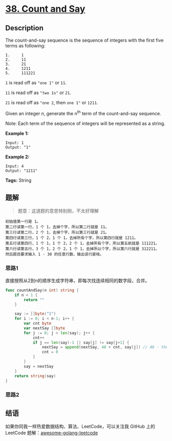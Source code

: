 # [38. Count and Say][title]

## Description

The count-and-say sequence is the sequence of integers with the first five terms as following:

```
1.     1
2.     11
3.     21
4.     1211
5.     111221
```

`1` is read off as `"one 1"` or `11`.

`11` is read off as `"two 1s"` or `21`.

`21` is read off as `"one 2`, then `one 1"` or `1211`.

Given an integer *n*, generate the *n*<sup>th</sup> term of the count-and-say sequence.

Note: Each term of the sequence of integers will be represented as a string.

**Example 1:**

```
Input: 1
Output: "1"
```

**Example 2:**

```
Input: 4
Output: "1211"
```

**Tags:** String


## 题解
> 题意：这道题的意思特别刚，不太好理解

```
初始值第一行是 1。
第二行读第一行，1 个 1，去掉个字，所以第二行就是 11。
第三行读第二行，2 个 1，去掉个字，所以第三行就是 21。
第四行读第三行，1 个 2，1 个 1，去掉所有个字，所以第四行就是 1211。
第五行读第四行，1 个 1，1 个 2，2 个 1，去掉所有个字，所以第五航就是 111221。
第六行读第五行，3 个 1，2 个 2，1 个 1，去掉所以个字，所以第六行就是 312211。
然后题目要求输入 1 - 30 的任意行数，输出该行是啥。
```

### 思路1
直接按照从2到n的顺序生成字符串，即每次找连续相同的数字段，合并。

```go
func countAndSay(n int) string {
	if n < 1 {
		return ""
	}

	say := []byte("1")
	for i := 0; i < n-1; i++ {
		var cnt byte
		var nextSay []byte
		for j := 0; j < len(say); j++ {
			cnt++
			if j == len(say)-1 || say[j] != say[j+1] {
				nextSay = append(nextSay, 48 + cnt, say[j]) // 48 - the ASCII code point of "0"
				cnt = 0
			}
		}
		say = nextSay
	}
	return string(say)
}
```
### 思路2


## 结语

如果你同我一样热爱数据结构、算法、LeetCode，可以关注我 GitHub 上的 LeetCode 题解：[awesome-golang-leetcode][me]

[title]: https://leetcode.com/problems/count-and-say/description/
[me]: https://github.com/kylesliu/awesome-golang-leetcode
